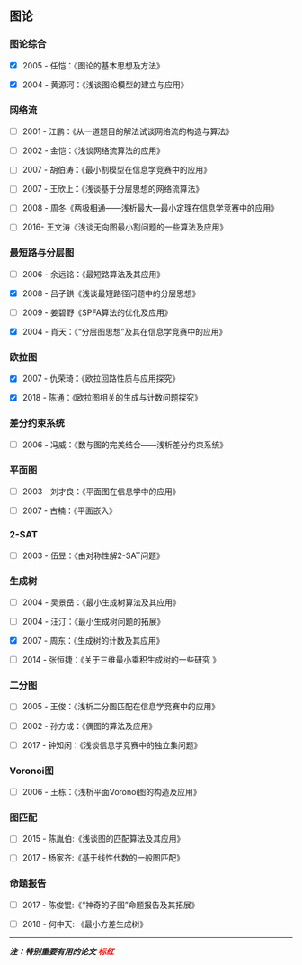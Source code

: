 ## 图论

### 图论综合

- [x] 2005 - 任恺：《图论的基本思想及方法》

- [x] 2004 - 黄源河：《浅谈图论模型的建立与应用》


### 网络流

- [ ] 2001 - 江鹏：《从一道题目的解法试谈网络流的构造与算法》

- [ ] 2002 - 金恺：《浅谈网络流算法的应用》

- [ ] 2007 - 胡伯涛：《最小割模型在信息学竞赛中的应用》

- [ ] 2007 - 王欣上：《浅谈基于分层思想的网络流算法》

- [ ] 2008 - 周冬《两极相通——浅析最大—最小定理在信息学竞赛中的应用》

- [ ] 2016- 王文涛《浅谈无向图最小割问题的一些算法及应用》


### 最短路与分层图

- [ ] 2006 - 余远铭：《最短路算法及其应用》
- [x] 2008 - 吕子鉷《浅谈最短路径问题中的分层思想》
- [ ] 2009 - 姜碧野《SPFA算法的优化及应用》
- [x] 2004 - 肖天：《“分层图思想”及其在信息学竞赛中的应用》


### 欧拉图

- [x] 2007 - 仇荣琦：《欧拉回路性质与应用探究》

- [x] 2018 - 陈通：《欧拉图相关的生成与计数问题探究》


### 差分约束系统

- [ ] 2006 - 冯威：《数与图的完美结合——浅析差分约束系统》


### 平面图

- [ ] 2003 - 刘才良：《平面图在信息学中的应用》

- [ ] 2007 - 古楠：《平面嵌入》


### 2-SAT

- [ ] 2003 - 伍昱：《由对称性解2-SAT问题》


### 生成树

- [ ] 2004 - 吴景岳：《最小生成树算法及其应用》
- [ ] 2004 - 汪汀：《最小生成树问题的拓展》
- [x] 2007 - 周东：《生成树的计数及其应用》
- [ ] 2014 - 张恒捷：《关于三维最小乘积生成树的一些研究 》 


### 二分图

- [ ] 2005 - 王俊：《浅析二分图匹配在信息学竞赛中的应用》

- [ ] 2002 - 孙方成：《偶图的算法及应用》

- [ ] 2017 - 钟知闲：《浅谈信息学竞赛中的独立集问题》


### Voronoi图

- [ ] 2006 - 王栋：《浅析平面Voronoi图的构造及应用》


### 图匹配

- [ ] 2015 - 陈胤伯:《浅谈图的匹配算法及其应用》

- [ ] 2017 - 杨家齐:《基于线性代数的一般图匹配》


### 命题报告

- [ ] 2017 - 陈俊锟:《“神奇的子图”命题报告及其拓展》
- [ ] 2018 - 何中天: 《最小方差生成树》 



<hr>

***注：特别重要有用的论文*** <b style="color:red"><i>标红 </i></b>


